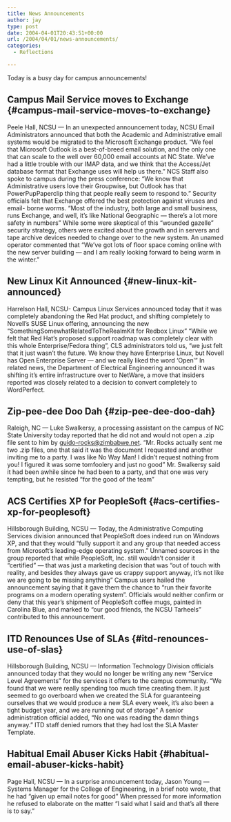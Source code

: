 ```yaml
---
title: News Announcements
author: jay
type: post
date: 2004-04-01T20:43:51+00:00
url: /2004/04/01/news-announcements/
categories:
  - Reflections

---
```

Today is a busy day for campus announcements!

## Campus Mail Service moves to Exchange {#campus-mail-service-moves-to-exchange}

Peele Hall, NCSU — In an unexpected announcement today, NCSU Email Administrators announced that both the Academic and Administrative email systems would be migrated to the Microsoft Exchange product. “We feel that Microsoft Outlook is a best-of-breed email solution, and the only one that can scale to the well over 60,000 email accounts at NC State. We’ve had a little trouble with our IMAP data, and we think that the Access/Jet database format that Exchange uses will help us there.” NCS Staff also spoke to campus during the press conference: “We know that Administrative users love their Groupwise, but Outlook has that PowerPupPaperclip thing that people really seem to respond to.” Security officials felt that Exchange offered the best protection against viruses and email- borne worms. “Most of the industry, both large and small business, runs Exchange, and well, it’s like National Geographic — there’s a lot more safety in numbers” While some were skeptical of this “wounded gazelle” security strategy, others were excited about the growth and in servers and tape archive devices needed to change over to the new system. An unamed operator commented that “We’ve got lots of floor space coming online with the new server building — and I am really looking forward to being warm in the winter.”

## New Linux Kit Announced {#new-linux-kit-announced}

Harrelson Hall, NCSU- Campus Linux Services announced today that it was completely abandoning the Red Hat product, and shifting completely to Novell’s SUSE Linux offering, announcing the new “SomethingSomewhatRelatedToTheRealmKit for Redbox Linux” “While we felt that Red Hat’s proposed support roadmap was completely clear with this whole Enterprise/Fedora thing”, CLS administrators told us, “we just felt that it just wasn’t the future. We know they have Enterprise Linux, but Novell has Open Enterprise Server — and we really liked the word ‘Open’” In related news, the Department of Electrical Engineering announced it was shifting it’s entire infrastructure over to NetWare, a move that insiders reported was closely related to a decision to convert completely to WordPerfect.

## Zip-pee-dee Doo Dah {#zip-pee-dee-doo-dah}

Raleigh, NC — Luke Swalkersy, a processing assistant on the campus of NC State University today reported that he did not and would not open a .zip file sent to him by guido-rocks@zimbabwe.net. “Mr. Rocks actually sent me two .zip files, one that said it was the document I requested and another inviting me to a party. I was like No Way Man! I didn’t request nothing from you! I figured it was some tomfoolery and just no good” Mr. Swalkersy said it had been awhile since he had been to a party, and that one was very tempting, but he resisted “for the good of the team”

## ACS Certifies XP for PeopleSoft {#acs-certifies-xp-for-peoplesoft}

Hillsborough Building, NCSU — Today, the Administrative Computing Services division announced that PeopleSoft does indeed run on Windows XP, and that they would “fully support it and any group that needed access from Microsoft’s leading-edge operating system.” Unnamed sources in the group reported that while PeopleSoft, Inc. still wouldn’t consider it “certified” — that was just a marketing decision that was “out of touch with reality, and besides they always gave us crappy support anyway, it’s not like we are going to be missing anything” Campus users hailed the announcement saying that it gave them the chance to “run their favorite programs on a modern operating system”. Officials would neither confirm or deny that this year’s shipment of PeopleSoft coffee mugs, painted in Carolina Blue, and marked to “our good friends, the NCSU Tarheels” contributed to this announcement.

## ITD Renounces Use of SLAs {#itd-renounces-use-of-slas}

Hillsborough Building, NCSU — Information Technology Division officials announced today that they would no longer be writing any new “Service Level Agreements” for the services it offers to the campus community. “We found that we were really spending too much time creating them. It just seemed to go overboard when we created the SLA for guaranteeing ourselves that we would produce a new SLA every week, it’s also been a tight budget year, and we are running out of storage” A senior administration official added, “No one was reading the damn things anyway.” ITD staff denied rumors that they had lost the SLA Master Template.

## Habitual Email Abuser Kicks Habit {#habitual-email-abuser-kicks-habit}

Page Hall, NCSU — In a surprise announcement today, Jason Young — Systems Manager for the College of Engineering, in a brief note wrote, that he had “given up email notes for good” When pressed for more information he refused to elaborate on the matter “I said what I said and that’s all there is to say.”